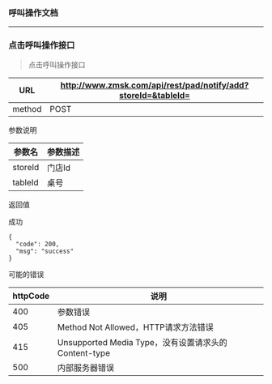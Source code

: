 ### 呼叫操作文档 ###
-----

### 点击呼叫操作接口

> 点击呼叫操作接口

|URL|http://www.zmsk.com/api/rest/pad/notify/add?storeId=&tableId=|
|---|---|
|method|POST|

参数说明

|参数名|参数描述|
|---|--|
|storeId|门店Id|
|tableId|桌号|

返回值

成功

```
{
  "code": 200,
  "msg": "success"
}
```

可能的错误

|httpCode|说明|
|---|---|
|400|参数错误|
|405|Method Not Allowed，HTTP请求方法错误|
|415|Unsupported Media Type，没有设置请求头的Content-type|
|500|内部服务器错误|
